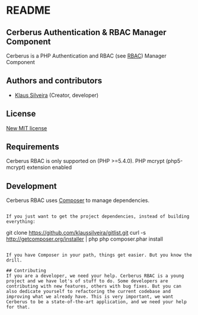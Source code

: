 README
======

Cerberus Authentication & RBAC Manager Component
------------


Cerberus is a PHP Authentication and RBAC (see [RBAC](http://en.wikipedia.org/wiki/Role-based_access_control)) Manager Component

## Authors and contributors
* [Klaus Silveira](http://www.klaussilveira.com) (Creator, developer)

## License
[New MIT license](http://www.opensource.org/licenses/mit-license.php)

## Requirements
Cerberus RBAC is only supported on (PHP >=5.4.0).
PHP mcrypt (php5-mcrypt) extension enabled

## Development
Cerberus RBAC uses [Composer](http://getcomposer.org/) to manage dependencies.
```

If you just want to get the project dependencies, instead of building everything:

```
git clone https://github.com/klaussilveira/gitlist.git
curl -s http://getcomposer.org/installer | php
php composer.phar install
```

If you have Composer in your path, things get easier. But you know the drill.

## Contributing
If you are a developer, we need your help. Cerberus RBAC is a young project and we have lot's of stuff to do. Some developers are contributing with new features, others with bug fixes. But you can also dedicate yourself to refactoring the current codebase and improving what we already have. This is very important, we want Cerberus to be a state-of-the-art application, and we need your help for that.